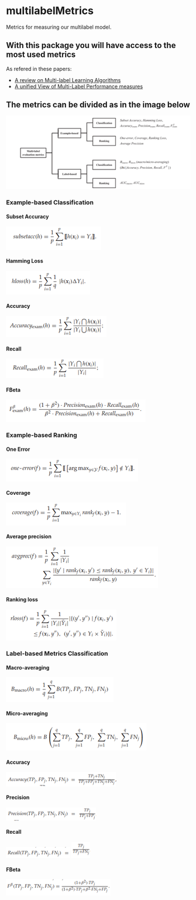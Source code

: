 # multilabelMetrics
Metrics for measuring our multilabel model.

## With this package you will have access to the most used metrics
As refered in these papers:
* [A review on Multi-label Learning Algorithms](https://ieeexplore.ieee.org/document/6471714)
* [A unified View of Multi-Label Performance measures](https://arxiv.org/abs/1609.00288)


## The metrics can be divided as in the image below
![Metrics Taxonomy](/img/metricsTaxonomy.png)

### Example-based Classification
#### Subset Accuracy
![Subset Accuracy](/img/subsetAccuracy.png)
#### Hamming Loss
![Hamming Loss](/img/hammingLoss.png)
#### Accuracy
![Accuracy](/img/accuracy.png)
#### Recall
![Recall](/img/recall.png)
#### FBeta
![FBeta](/img/fbeta.png)

### Example-based Ranking
#### One Error
![One Error](/img/oneError.png)
#### Coverage
![Coverage](/img/coverage.png)
#### Average precision
![Average Precision](/img/averagePrecision.png)
#### Ranking loss
![Ranking Loss](/img/rankingLoss.png)


### Label-based Metrics Classification
#### Macro-averaging
![Macro averaging](/img/macroAveraging.png)
#### Micro-averaging
![Micro averaging](/img/microAveraging.png)
#### Accuracy
![Accuracy](/img/accuracyMicroMacro.png)
#### Precision
![Precision](/img/precisionMicroMacro.png)
#### Recall
![Recall](/img/recallPart1.png)
![Recall](/img/recallPart2.png)
#### FBeta
![FBeta](/img/fBetaMacroMicro.png)